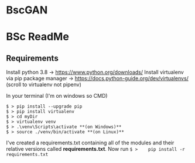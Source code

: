 # BscGAN
# BSc ReadMe



## Requirements

Install python 3.8 -> https://www.python.org/downloads/
Install virtualenv via pip package manager -> https://docs.python-guide.org/dev/virtualenvs/ (scroll to virtualenv not pipenv)

In your terminal (I'm on windows so CMD)
```
$ > pip install --upgrade pip  
$ > pip install virtualenv
$ > cd myDir  
$ > virtualenv venv
$ > .\venv\Scripts\activate **(on Windows)**  
$ > source ./venv/bin/activate **(on Linux)**
```

I've created a requirements.txt containing all of the modules and their relative versions called **requirements.txt**.
Now run 
`$ >	pip install -r requirements.txt `
